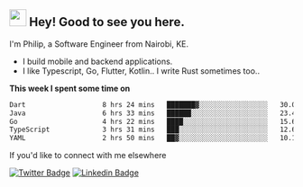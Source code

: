 <h2><img src="https://slackmojis.com/emojis/3643-cool-doge/download" width="30"/> Hey! Good to see you here.</h2>

<p>I'm Philip, a Software Engineer from Nairobi, KE. 

- I build mobile and backend applications.
- I like Typescript, Go, Flutter, Kotlin.. I write Rust sometimes too..</p>

**This week I spent some time on**
<!--START_SECTION:waka-->

```txt
Dart                   8 hrs 24 mins   ███████▓░░░░░░░░░░░░░░░░░   30.09 %
Java                   6 hrs 33 mins   ██████░░░░░░░░░░░░░░░░░░░   23.44 %
Go                     4 hrs 22 mins   ████░░░░░░░░░░░░░░░░░░░░░   15.68 %
TypeScript             3 hrs 31 mins   ███░░░░░░░░░░░░░░░░░░░░░░   12.64 %
YAML                   2 hrs 50 mins   ██▓░░░░░░░░░░░░░░░░░░░░░░   10.16 %
```

<!--END_SECTION:waka-->

If you'd like to connect with me elsewhere

[![Twitter Badge](https://img.shields.io/badge/-Twitter-1ca0f1?style=flat-square&labelColor=1ca0f1&logo=twitter&logoColor=white&link=https://twitter.com/_diogorodrigues)](https://twitter.com/kimathiphil)  [![Linkedin Badge](https://img.shields.io/badge/-LinkedIn-blue?style=flat-square&logo=Linkedin&logoColor=white&link=https://www.linkedin.com/in/philip-kimathi-2604a9114/)](https://www.linkedin.com/in/philip-kimathi-2604a9114/)
